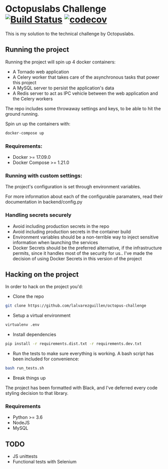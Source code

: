 # Octopuslabs Challenge [![Build Status](https://travis-ci.org/lalvarezguillen/octopus-challenge.svg?branch=master)](https://travis-ci.org/lalvarezguillen/octopus-challenge) [![codecov](https://codecov.io/gh/lalvarezguillen/octopus-challenge/branch/master/graph/badge.svg)](https://codecov.io/gh/lalvarezguillen/octopus-challenge)

This is my solution to the technical challenge by Octopuslabs.

## Running the project

Running the project will spin up 4 docker containers:

* A Tornado web application
* A Celery worker that takes care of the asynchronous tasks that power this project
* A MySQL server to persist the application's data
* A Redis server to act as IPC vehicle between the web application and the Celery workers

The repo includes some throwaway settings and keys, to be able to hit the ground running.

Spin un up the containers with:

``` bash
docker-compose up
```

### Requirements:

* Docker >= 17.09.0
* Docker Compose >= 1.21.0

### Running with custom settings:

The project's configuration is set through environment variables. 

For more information about each of the configurable paramaters, read their documentation in backend/config.py


### Handling secrets securely

* Avoid including production secrets in the repo
* Avoid including production secrets in the container build
* Environment variables should be a non-terrible way to inject sensitive information when launching the services
* Docker Secrets should be the preferred alternative, if the infrastructure permits, since it handles most of the security for us.. I've made the decision of using Docker Secrets in this version of the project

## Hacking on the project

In order to hack on the project you'd:

* Clone the repo
```sh
git clone https://github.com/lalvarezguillen/octopus-challenge
```

* Setup a virtual environment
```sh
virtualenv .env
```

* Install dependencies
```sh
pip install -r requirements.dist.txt -r requirements.dev.txt
```

* Run the tests to make sure everything is working. A bash script has been included for convenience:
``` sh
bash run_tests.sh
```

* Break things up

The project has been formatted with Black, and I've deferred every code styling decision to that library.

### Requirements

* Python >= 3.6
* NodeJS
* MySQL


## TODO

* JS unittests
* Functional tests with Selenium